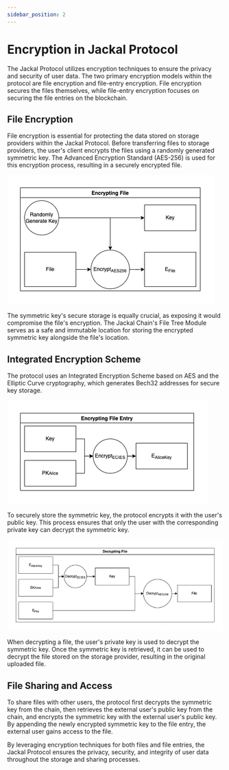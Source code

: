 ```yaml
---
sidebar_position: 2
---
```

# Encryption in Jackal Protocol

The Jackal Protocol utilizes encryption techniques to ensure the privacy and security of user data. The two primary encryption models within the protocol are file encryption and file-entry encryption. File encryption secures the files themselves, while file-entry encryption focuses on securing the file entries on the blockchain.

## File Encryption

File encryption is essential for protecting the data stored on storage providers within the Jackal Protocol. Before transferring files to storage providers, the user's client encrypts the files using a randomly generated symmetric key. The Advanced Encryption Standard (AES-256) is used for this encryption process, resulting in a securely encrypted file.

![File Encryption Process](/img/jkl_paper/enc1.png)

The symmetric key's secure storage is equally crucial, as exposing it would compromise the file's encryption. The Jackal Chain's File Tree Module serves as a safe and immutable location for storing the encrypted symmetric key alongside the file's location.

## Integrated Encryption Scheme

The protocol uses an Integrated Encryption Scheme based on AES and the Elliptic Curve cryptography, which generates Bech32 addresses for secure key storage.

![Integrated Encryption Scheme](/img/jkl_paper/enc2.png)

To securely store the symmetric key, the protocol encrypts it with the user's public key. This process ensures that only the user with the corresponding private key can decrypt the symmetric key.

![Symmetric Key Decryption](/img/jkl_paper/enc3.png)

When decrypting a file, the user's private key is used to decrypt the symmetric key. Once the symmetric key is retrieved, it can be used to decrypt the file stored on the storage provider, resulting in the original uploaded file.

## File Sharing and Access

To share files with other users, the protocol first decrypts the symmetric key from the chain, then retrieves the external user's public key from the chain, and encrypts the symmetric key with the external user's public key. By appending the newly encrypted symmetric key to the file entry, the external user gains access to the file.

By leveraging encryption techniques for both files and file entries, the Jackal Protocol ensures the privacy, security, and integrity of user data throughout the storage and sharing processes.
